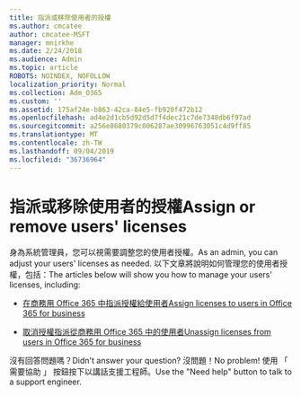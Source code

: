 ```yaml
---
title: 指派或移除使用者的授權
ms.author: cmcatee
author: cmcatee-MSFT
manager: mnirkhe
ms.date: 2/24/2018
ms.audience: Admin
ms.topic: article
ROBOTS: NOINDEX, NOFOLLOW
localization_priority: Normal
ms.collection: Adm_O365
ms.custom: ''
ms.assetid: 175af24e-b863-42ca-84e5-fb920f472b12
ms.openlocfilehash: ad4e2d1cb5d92d5d7f4dec21c7de7348db6f97ad
ms.sourcegitcommit: a256e8680379c006287ae30996763051c4d9ff85
ms.translationtype: MT
ms.contentlocale: zh-TW
ms.lasthandoff: 09/04/2019
ms.locfileid: "36736964"
---
```

# <a name="assign-or-remove-users-licenses"></a><span data-ttu-id="bf0e7-102">指派或移除使用者的授權</span><span class="sxs-lookup"><span data-stu-id="bf0e7-102">Assign or remove users' licenses</span></span>

<span data-ttu-id="bf0e7-103">身為系統管理員，您可以視需要調整您的使用者授權。</span><span class="sxs-lookup"><span data-stu-id="bf0e7-103">As an admin, you can adjust your users' licenses as needed.</span></span> <span data-ttu-id="bf0e7-104">以下文章將說明如何管理您的使用者授權，包括：</span><span class="sxs-lookup"><span data-stu-id="bf0e7-104">The articles below will show you how to manage your users' licenses, including:</span></span>
  
- [<span data-ttu-id="bf0e7-105">在商務用 Office 365 中指派授權給使用者</span><span class="sxs-lookup"><span data-stu-id="bf0e7-105">Assign licenses to users in Office 365 for business</span></span>](https://docs.microsoft.com//office365/admin/subscriptions-and-billing/assign-licenses-to-users)

- [<span data-ttu-id="bf0e7-106">取消授權指派從商務用 Office 365 中的使用者</span><span class="sxs-lookup"><span data-stu-id="bf0e7-106">Unassign licenses from users in Office 365 for business</span></span>](https://docs.microsoft.com//office365/admin/subscriptions-and-billing/remove-licenses-from-users)

<span data-ttu-id="bf0e7-107">沒有回答問題嗎？</span><span class="sxs-lookup"><span data-stu-id="bf0e7-107">Didn't answer your question?</span></span> <span data-ttu-id="bf0e7-108">沒問題！</span><span class="sxs-lookup"><span data-stu-id="bf0e7-108">No problem!</span></span> <span data-ttu-id="bf0e7-109">使用 「 需要協助 」 按鈕按下以講話支援工程師。</span><span class="sxs-lookup"><span data-stu-id="bf0e7-109">Use the "Need help" button to talk to a support engineer.</span></span>